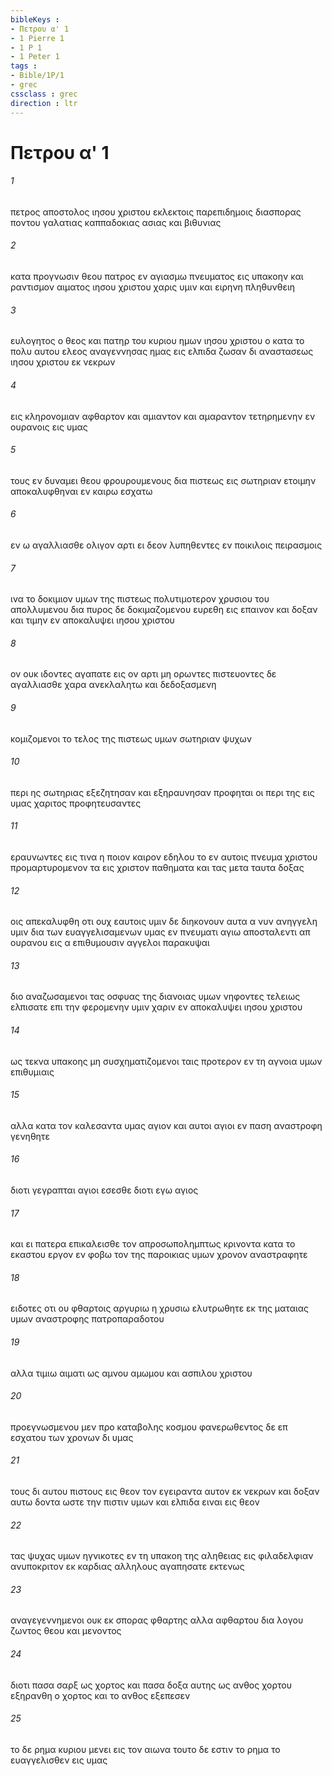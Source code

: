 ```yaml
---
bibleKeys : 
- Πετρου α' 1
- 1 Pierre 1
- 1 P 1
- 1 Peter 1
tags : 
- Bible/1P/1
- grec
cssclass : grec
direction : ltr
---
```


# Πετρου α' 1

###### 1
πετρος αποστολος ιησου χριστου εκλεκτοις παρεπιδημοις διασπορας ποντου γαλατιας καππαδοκιας ασιας και βιθυνιας
###### 2
κατα προγνωσιν θεου πατρος εν αγιασμω πνευματος εις υπακοην και ραντισμον αιματος ιησου χριστου χαρις υμιν και ειρηνη πληθυνθειη
###### 3
ευλογητος ο θεος και πατηρ του κυριου ημων ιησου χριστου ο κατα το πολυ αυτου ελεος αναγεννησας ημας εις ελπιδα ζωσαν δι αναστασεως ιησου χριστου εκ νεκρων
###### 4
εις κληρονομιαν αφθαρτον και αμιαντον και αμαραντον τετηρημενην εν ουρανοις εις υμας
###### 5
τους εν δυναμει θεου φρουρουμενους δια πιστεως εις σωτηριαν ετοιμην αποκαλυφθηναι εν καιρω εσχατω
###### 6
εν ω αγαλλιασθε ολιγον αρτι ει δεον λυπηθεντες εν ποικιλοις πειρασμοις
###### 7
ινα το δοκιμιον υμων της πιστεως πολυτιμοτερον χρυσιου του απολλυμενου δια πυρος δε δοκιμαζομενου ευρεθη εις επαινον και δοξαν και τιμην εν αποκαλυψει ιησου χριστου
###### 8
ον ουκ ιδοντες αγαπατε εις ον αρτι μη ορωντες πιστευοντες δε αγαλλιασθε χαρα ανεκλαλητω και δεδοξασμενη
###### 9
κομιζομενοι το τελος της πιστεως υμων σωτηριαν ψυχων
###### 10
περι ης σωτηριας εξεζητησαν και εξηραυνησαν προφηται οι περι της εις υμας χαριτος προφητευσαντες
###### 11
εραυνωντες εις τινα η ποιον καιρον εδηλου το εν αυτοις πνευμα χριστου προμαρτυρομενον τα εις χριστον παθηματα και τας μετα ταυτα δοξας
###### 12
οις απεκαλυφθη οτι ουχ εαυτοις υμιν δε διηκονουν αυτα α νυν ανηγγελη υμιν δια των ευαγγελισαμενων υμας εν πνευματι αγιω αποσταλεντι απ ουρανου εις α επιθυμουσιν αγγελοι παρακυψαι
###### 13
διο αναζωσαμενοι τας οσφυας της διανοιας υμων νηφοντες τελειως ελπισατε επι την φερομενην υμιν χαριν εν αποκαλυψει ιησου χριστου
###### 14
ως τεκνα υπακοης μη συσχηματιζομενοι ταις προτερον εν τη αγνοια υμων επιθυμιαις
###### 15
αλλα κατα τον καλεσαντα υμας αγιον και αυτοι αγιοι εν παση αναστροφη γενηθητε
###### 16
διοτι γεγραπται αγιοι εσεσθε διοτι εγω αγιος
###### 17
και ει πατερα επικαλεισθε τον απροσωπολημπτως κρινοντα κατα το εκαστου εργον εν φοβω τον της παροικιας υμων χρονον αναστραφητε
###### 18
ειδοτες οτι ου φθαρτοις αργυριω η χρυσιω ελυτρωθητε εκ της ματαιας υμων αναστροφης πατροπαραδοτου
###### 19
αλλα τιμιω αιματι ως αμνου αμωμου και ασπιλου χριστου
###### 20
προεγνωσμενου μεν προ καταβολης κοσμου φανερωθεντος δε επ εσχατου των χρονων δι υμας
###### 21
τους δι αυτου πιστους εις θεον τον εγειραντα αυτον εκ νεκρων και δοξαν αυτω δοντα ωστε την πιστιν υμων και ελπιδα ειναι εις θεον
###### 22
τας ψυχας υμων ηγνικοτες εν τη υπακοη της αληθειας εις φιλαδελφιαν ανυποκριτον εκ καρδιας αλληλους αγαπησατε εκτενως
###### 23
αναγεγεννημενοι ουκ εκ σπορας φθαρτης αλλα αφθαρτου δια λογου ζωντος θεου και μενοντος
###### 24
διοτι πασα σαρξ ως χορτος και πασα δοξα αυτης ως ανθος χορτου εξηρανθη ο χορτος και το ανθος εξεπεσεν
###### 25
το δε ρημα κυριου μενει εις τον αιωνα τουτο δε εστιν το ρημα το ευαγγελισθεν εις υμας
